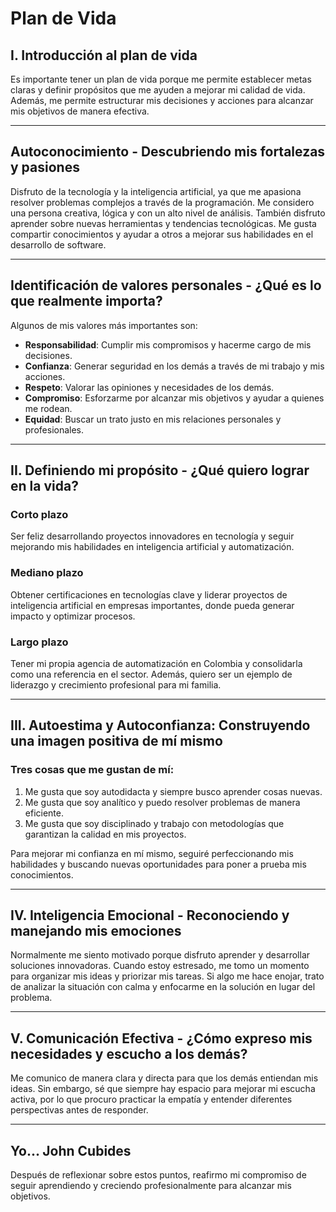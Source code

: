 # Plan de Vida

## I. Introducción al plan de vida
Es importante tener un plan de vida porque me permite establecer metas claras y definir propósitos que me ayuden a mejorar mi calidad de vida. Además, me permite estructurar mis decisiones y acciones para alcanzar mis objetivos de manera efectiva.

---

## Autoconocimiento - Descubriendo mis fortalezas y pasiones
Disfruto de la tecnología y la inteligencia artificial, ya que me apasiona resolver problemas complejos a través de la programación. Me considero una persona creativa, lógica y con un alto nivel de análisis. También disfruto aprender sobre nuevas herramientas y tendencias tecnológicas. Me gusta compartir conocimientos y ayudar a otros a mejorar sus habilidades en el desarrollo de software.

---

## Identificación de valores personales - ¿Qué es lo que realmente importa?
Algunos de mis valores más importantes son:
- **Responsabilidad**: Cumplir mis compromisos y hacerme cargo de mis decisiones.
- **Confianza**: Generar seguridad en los demás a través de mi trabajo y mis acciones.
- **Respeto**: Valorar las opiniones y necesidades de los demás.
- **Compromiso**: Esforzarme por alcanzar mis objetivos y ayudar a quienes me rodean.
- **Equidad**: Buscar un trato justo en mis relaciones personales y profesionales.

---

## II. Definiendo mi propósito - ¿Qué quiero lograr en la vida?

### Corto plazo
Ser feliz desarrollando proyectos innovadores en tecnología y seguir mejorando mis habilidades en inteligencia artificial y automatización.

### Mediano plazo
Obtener certificaciones en tecnologías clave y liderar proyectos de inteligencia artificial en empresas importantes, donde pueda generar impacto y optimizar procesos.

### Largo plazo
Tener mi propia agencia de automatización en Colombia y consolidarla como una referencia en el sector. Además, quiero ser un ejemplo de liderazgo y crecimiento profesional para mi familia.

---

## III. Autoestima y Autoconfianza: Construyendo una imagen positiva de mí mismo
### Tres cosas que me gustan de mí:
1. Me gusta que soy autodidacta y siempre busco aprender cosas nuevas.
2. Me gusta que soy analítico y puedo resolver problemas de manera eficiente.
3. Me gusta que soy disciplinado y trabajo con metodologías que garantizan la calidad en mis proyectos.

Para mejorar mi confianza en mí mismo, seguiré perfeccionando mis habilidades y buscando nuevas oportunidades para poner a prueba mis conocimientos.

---

## IV. Inteligencia Emocional - Reconociendo y manejando mis emociones
Normalmente me siento motivado porque disfruto aprender y desarrollar soluciones innovadoras. Cuando estoy estresado, me tomo un momento para organizar mis ideas y priorizar mis tareas. Si algo me hace enojar, trato de analizar la situación con calma y enfocarme en la solución en lugar del problema.

---

## V. Comunicación Efectiva - ¿Cómo expreso mis necesidades y escucho a los demás?
Me comunico de manera clara y directa para que los demás entiendan mis ideas. Sin embargo, sé que siempre hay espacio para mejorar mi escucha activa, por lo que procuro practicar la empatía y entender diferentes perspectivas antes de responder.

---

## Yo... John Cubides
Después de reflexionar sobre estos puntos, reafirmo mi compromiso de seguir aprendiendo y creciendo profesionalmente para alcanzar mis objetivos.
